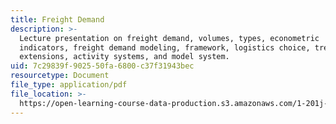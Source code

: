 ```yaml
---
title: Freight Demand
description: >-
  Lecture presentation on freight demand, volumes, types, econometric
  indicators, freight demand modeling, framework, logistics choice, trends,
  extensions, activity systems, and model system.
uid: 7c29839f-9025-50fa-6800-c37f31943bec
resourcetype: Document
file_type: application/pdf
file_location: >-
  https://open-learning-course-data-production.s3.amazonaws.com/1-201j-transportation-systems-analysis-demand-and-economics-fall-2008/7c29839f902550fa6800c37f31943bec_MIT1_201JF08_lec06.pdf
---
```


